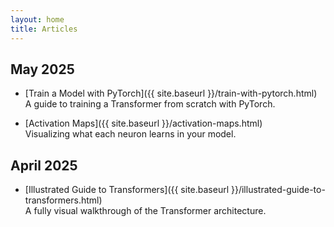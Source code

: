 ```yaml
---
layout: home
title: Articles
---
```


## May 2025

- [Train a Model with PyTorch]({{ site.baseurl }}/train-with-pytorch.html)  
  A guide to training a Transformer from scratch with PyTorch.

- [Activation Maps]({{ site.baseurl }}/activation-maps.html)  
  Visualizing what each neuron learns in your model.

## April 2025

- [Illustrated Guide to Transformers]({{ site.baseurl }}/illustrated-guide-to-transformers.html)  
  A fully visual walkthrough of the Transformer architecture.

